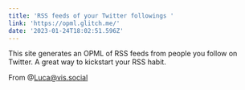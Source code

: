 ```yaml
---
title: 'RSS feeds of your Twitter followings '
link: 'https://opml.glitch.me/'
date: '2023-01-24T18:02:51.596Z'
---
```


﻿This site generates an OPML of RSS feeds from people you follow on Twitter. A great way to kickstart your RSS habit.

﻿From @Luca@vis.social
